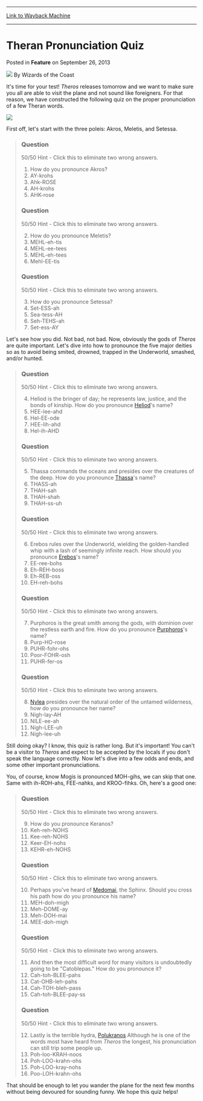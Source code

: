 
---
[Link to Wayback Machine](https://web.archive.org/web/20210430012442/https://magic.wizards.com/en/articles/archive/theran-pronunciation-quiz-2013-09-26)

[_metadata_:author]:- "Wizards of the Coast"
[_metadata_:description]:- "It's time for your test! Theros releases tomorrow and we want to make sure you all are able to visit the plane and not sound like foreigners. For that reason, we have constructed the following quiz on the proper pronunciation of a few Theran words. First off, let's start with the three poleis: Akros, Meletis, and Setessa. Question 50/50 Hint - Click this to eliminate two wrong"
[_metadata_:generator]:- "Drupal 7 (http://drupal.org)"
[_metadata_:node]:- "682936"
[_metadata_:publish_date]:- "2013-09-26"
[_metadata_:source]:- "div-main-content"
[_metadata_:title]:- "Theran Pronunciation Quiz"
[_metadata_:wayback_capture_timestamp]:- "2021-04-30 01:24:42"
[_metadata_:wayback_raw_url]:- "https://web.archive.org/web/20210430012442id_/https://magic.wizards.com/en/articles/archive/theran-pronunciation-quiz-2013-09-26"
[_metadata_:wayback_url]:- "https://magic.wizards.com/en/articles/archive/theran-pronunciation-quiz-2013-09-26"
---


Theran Pronunciation Quiz
=========================



 Posted in **Feature**
 on September 26, 2013 






![](https://media.magic.wizards.com/styles/auth_small/public/images/person/wizards_author.jpg)
By Wizards of the Coast












It's time for your test! *Theros* releases tomorrow and we want to make sure you all are able to visit the plane and not sound like foreigners. For that reason, we have constructed the following quiz on the proper pronunciation of a few Theran words.


![](https://media.magic.wizards.com/image_legacy_migration/images/magic/daily/features/feat266d_templeofquizzytriumph.jpg)


First off, let's start with the three poleis: Akros, Meletis, and Setessa.



> ### Question
> 
> 
> 50/50 Hint - Click this to eliminate two wrong answers.
> 
> 
> 1. How do you pronounce Akros?
> 	1. AY-krohs
> 	2. Ahk-ROSE
> 	3. AH-krohs
> 	4. AHK-rose
> 
> ### Question
> 
> 
> 50/50 Hint - Click this to eliminate two wrong answers.
> 
> 
> 2. How do you pronounce Meletis?
> 	1. MEHL-eh-tis
> 	2. MEHL-ee-tees
> 	3. MEHL-eh-tees
> 	4. Mehl-EE-tis
> 
> ### Question
> 
> 
> 50/50 Hint - Click this to eliminate two wrong answers.
> 
> 
> 3. How do you pronounce Setessa?
> 	1. Set-ESS-ah
> 	2. Sea-tess-AH
> 	3. Seh-TEHS-ah
> 	4. Set-ess-AY
> 


Let's see how you did. Not bad, not bad. Now, obviously the gods of *Theros* are quite important. Let's dive into how to pronounce the five major deities so as to avoid being smited, drowned, trapped in the Underworld, smashed, and/or hunted.



> ### Question
> 
> 
> 50/50 Hint - Click this to eliminate two wrong answers.
> 
> 
> 4. Heliod is the bringer of day; he represents law, justice, and the bonds of kinship. How do you pronounce [Heliod](http://gatherer.wizards.com/Pages/Card/Details.aspx?name=Heliod)'s name?
> 	1. HEE-lee-ahd
> 	2. Hel-EE-ode
> 	3. HEE-lih-ahd
> 	4. Hel-ih-AHD
> 
> ### Question
> 
> 
> 50/50 Hint - Click this to eliminate two wrong answers.
> 
> 
> 5. Thassa commands the oceans and presides over the creatures of the deep. How do you pronounce [Thassa](http://gatherer.wizards.com/Pages/Card/Details.aspx?name=Thassa)'s name?
> 	1. THASS-ah
> 	2. THAH-sah
> 	3. THAH-shah
> 	4. THAH-ss-uh
> 
> ### Question
> 
> 
> 50/50 Hint - Click this to eliminate two wrong answers.
> 
> 
> 6. Erebos rules over the Underworld, wielding the golden-handled whip with a lash of seemingly infinite reach. How should you pronounce [Erebos](http://gatherer.wizards.com/Pages/Card/Details.aspx?name=Erebos)'s name?
> 	1. EE-ree-bohs
> 	2. Eh-REH-boss
> 	3. Eh-REB-oss
> 	4. EH-reh-bohs
> 
> ### Question
> 
> 
> 50/50 Hint - Click this to eliminate two wrong answers.
> 
> 
> 7. Purphoros is the great smith among the gods, with dominion over the restless earth and fire. How do you pronounce [Purphoros](http://gatherer.wizards.com/Pages/Card/Details.aspx?name=Purphoros)'s name?
> 	1. Purp-HO-rose
> 	2. PUHR-fohr-ohs
> 	3. Poor-FOHR-osh
> 	4. PUHR-fer-os
> 
> ### Question
> 
> 
> 50/50 Hint - Click this to eliminate two wrong answers.
> 
> 
> 8. [Nylea](http://gatherer.wizards.com/Pages/Card/Details.aspx?name=Nylea) presides over the natural order of the untamed wilderness, how do you pronounce her name?
> 	1. Nigh-lay-AH
> 	2. NILE-ee-ah
> 	3. Nigh-LEE-uh
> 	4. Nigh-lee-uh
> 


Still doing okay? I know, this quiz is rather long. But it's important! You can't be a visitor to *Theros* and expect to be accepted by the locals if you don't speak the language correctly. Now let's dive into a few odds and ends, and some other important pronunciations.


You, of course, know Mogis is pronounced MOH-gihs, we can skip that one. Same with ih-ROH-ahs, FEE-nahks, and KROO-fihks. Oh, here's a good one:



> ### Question
> 
> 
> 50/50 Hint - Click this to eliminate two wrong answers.
> 
> 
> 9. How do you pronounce Keranos?
> 	1. Keh-reh-NOHS
> 	2. Kee-reh-NOHS
> 	3. Keer-EH-nohs
> 	4. KEHR-eh-NOHS
> 
> ### Question
> 
> 
> 50/50 Hint - Click this to eliminate two wrong answers.
> 
> 
> 10. Perhaps you've heard of [Medomai](http://gatherer.wizards.com/Pages/Card/Details.aspx?name=Medomai), the Sphinx. Should you cross his path how do you pronounce his name?
> 	1. MEH-doh-migh
> 	2. Meh-DOME-ay
> 	3. Meh-DOH-mai
> 	4. MEE-doh-migh
> 
> ### Question
> 
> 
> 50/50 Hint - Click this to eliminate two wrong answers.
> 
> 
> 11. And then the most difficult word for many visitors is undoubtedly going to be "Catoblepas." How do you pronounce it?
> 	1. Cah-toh-BLEE-pahs
> 	2. Cat-OHB-leh-pahs
> 	3. Cah-TOH-bleh-pass
> 	4. Cah-toh-BLEE-pay-ss
> 
> ### Question
> 
> 
> 50/50 Hint - Click this to eliminate two wrong answers.
> 
> 
> 12. Lastly is the terrible hydra, [Polukranos](http://gatherer.wizards.com/Pages/Card/Details.aspx?name=Polukranos) Although he is one of the words most have heard from *Theros* the longest, his pronunciation can still trip some people up.
> 	1. Poh-loo-KRAH-noos
> 	2. Poh-LOO-krahn-ohs
> 	3. Poh-LOO-kray-nohs
> 	4. Poo-LOH-krahn-ohs
> 


That should be enough to let you wander the plane for the next few months without being devoured for sounding funny. We hope this quiz helps!








